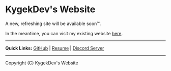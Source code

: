 # KygekDev's Website

A new, refreshing site will be available soon™.

In the meantime, you can visit my existing website [here](/old).

---

**Quick Links:**
[GitHub](https://github.com/KygekDev) | [Resume](https://github.com/KygekDev/KygekDev/blob/master/resume.md) | [Discord Server](https://discord.gg/TstDS9jZf7)

---

Copyright (C) KygekDev's Website